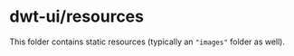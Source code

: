 # dwt-ui/resources

This folder contains static resources (typically an `"images"` folder as well).
